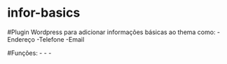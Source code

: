 # infor-basics
#Plugin Wordpress para adicionar informações básicas ao thema como: 
-Endereço
-Telefone
-Email

#Funções:
-<?php endereco_empresa();?>
-<?php telefone_empresa();?>
-<?php email_empresa();?>
